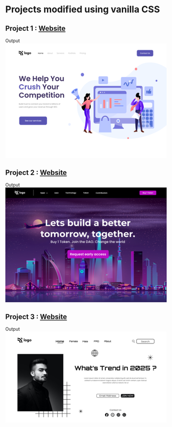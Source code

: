 # Projects modified using vanilla CSS

## Project 1 : [Website](https://swapnil-week3-project1.netlify.app/ "Project 1 preview on netlify")

Output  ![Preview Project 1](https://github.com/swapnilJain1/HTML-CSS-practice/blob/main/Week%2003/Project%2001/output.png?raw=true)


## Project 2 : [Website](https://swapnil-week3-project2.netlify.app/ "Project 2 preview on netlify")

Output  ![Preview Project 2](https://github.com/swapnilJain1/HTML-CSS-practice/blob/main/Week%2003/Project%2002/output.png?raw=true)


## Project 3 : [Website](https://swapnil-week3-project3.netlify.app/ "Project 3 preview on netlify")

Output  ![Preview Project 3](https://github.com/swapnilJain1/HTML-CSS-practice/blob/main/Week%2003/Project%2003/output.png?raw=true)

